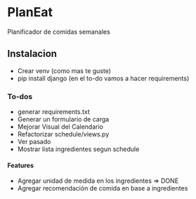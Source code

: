 # PlanEat

Planificador de comidas semanales

## Instalacion

- Crear venv (como mas te guste)
- pip install django (en el to-do vamos a hacer requirements) 




### To-dos
- generar requirements.txt
- Generar un formulario de carga
- Mejorar Visual del Calendario
- Refactorizar schedule/views.py
- Ver pasado
- Mostrar lista ingredientes segun schedule


#### Features
- Agregar unidad de medida en los ingredientes => DONE
- Agregar recomendación de comida en base a ingredientes


